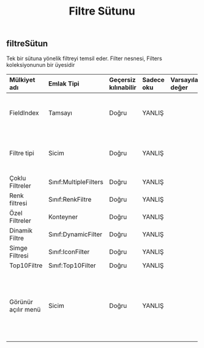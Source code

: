 ﻿---
title: Filtre Sütunu
second_title: Aspose.Cells Cloud Documen
type: docs
url: /tr/specification/model/filtercolumn/
description: "Aspose.Cells Bulut modeli spesifikasyonu: FilterColumn. Açma, oluşturma, düzenleme, bölme, birleştirme, karşılaştırma ve dönüştürme gibi özelliklerle Excel ve diğer elektronik tablo belgelerini zahmetsizce yönetin"
kwords: Excel, Office, Elektronik Tablo, Cloud REST API, FilterColumn
weight: 50
---
## **filtreSütun**

 Tek bir sütuna yönelik filtreyi temsil eder. Filter nesnesi, Filters koleksiyonunun bir üyesidir

| Mülkiyet adı| Emlak Tipi| Geçersiz kılınabilir| Sadece oku| Varsayılan değer| Tanım|
|:- |:- |:- |:- |:- |:- |
| FieldIndex| Tamsayı| Doğru| YANLIŞ|| Aralıktaki sütun uzaklığını alır ve ayarlar.|
| Filtre tipi| Sicim| Doğru| YANLIŞ|| Verileri filtrelemek için türü alır ve ayarlar.|
| Çoklu Filtreler| Sınıf:MultipleFilters| Doğru| YANLIŞ|||
| Renk filtresi| Sınıf:RenkFiltre| Doğru| YANLIŞ|||
| Özel Filtreler| Konteyner| Doğru| YANLIŞ|||
| Dinamik Filtre| Sınıf:DynamicFilter| Doğru| YANLIŞ|||
| Simge Filtresi| Sınıf:IconFilter| Doğru| YANLIŞ|||
| Top10Filtre| Sınıf:Top10Filter| Doğru| YANLIŞ|||
| Görünür açılır menü| Sicim| Doğru| YANLIŞ||Bu sütuna ilişkin Otomatik Filtre düğmesinin görünür olup olmadığını belirtir.|

